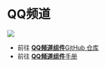 # QQ频道

![](https://img.shields.io/github/v/release/simple-robot/simbot-component-qq-guild)

- 前往 [**QQ频道组件**GitHub 仓库](https://github.com/simple-robot/simbot-component-qq-guild)
- 前往 [**QQ频道组件**手册](https://simple-robot.github.io/simbot-component-qq-guild/)

<include from="refers.md" element-id="qg-build"></include>